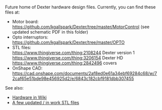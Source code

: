 Future home of Dexter hardware design files. Currently, you can find these files at:
- Motor board:<br>
https://github.com/kgallspark/Dexter/tree/master/MotorControl (see updated schematic PDF in this folder)<br>
- Opto interruptors:<br>
https://github.com/kgallspark/Dexter/tree/master/OPTO<br>
- STL files:<br>
https://www.thingiverse.com/thing:2108244 Dexter version 1<br>
https://www.thingiverse.com/thing:3206154 Dexter HD<br>
https://www.thingiverse.com/thing:2842496 covers<br>
- OnShape CAD:<br>
https://cad.onshape.com/documents/2af8ed0e61a34ebf69284c68/w/72caf65e51bde98e456925d2/e/6843c182cbf9181dbb307455

See also:
- [Hardware in Wiki](https://github.com/HaddingtonDynamics/Dexter/wiki/Hardware)
- [A few updated / in work STL files](https://www.dropbox.com/sh/5bdyhcyyrf3x53k/AAAagpOvq-TxkVKE1Ax-uodEa/STLs?dl=0&lst=)
